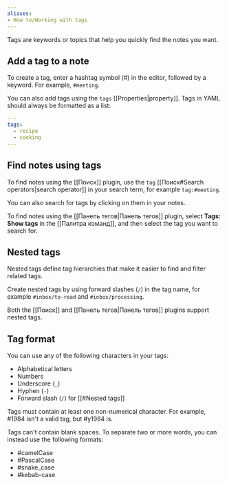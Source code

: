 ```yaml
---
aliases: 
- How to/Working with tags
---
```


Tags are keywords or topics that help you quickly find the notes you want.

## Add a tag to a note

To create a tag, enter a hashtag symbol (#) in the editor, followed by a keyword. For example, `#meeting`.

You can also add tags using the `tags` [[Properties|property]]. Tags in YAML should always be formatted as a list:

```yaml
---
tags:
  - recipe
  - cooking
---
```

## Find notes using tags

To find notes using the [[Поиск]] plugin, use the `tag` [[Поиск#Search operators|search operator]] in your search term, for example `tag:#meeting`.

You can also search for tags by clicking on them in your notes.

To find notes using the [[Панель тегов|Панель тегов]] plugin, select **Tags: Show tags** in the [[Палитра команд]], and then select the tag you want to search for.

## Nested tags

Nested tags define tag hierarchies that make it easier to find and filter related tags.

Create nested tags by using forward slashes (`/`) in the tag name, for example  `#inbox/to-read` and `#inbox/processing`.

Both the [[Поиск]] and [[Панель тегов|Панель тегов]] plugins support nested tags.

## Tag format

You can use any of the following characters in your tags:

- Alphabetical letters
- Numbers
- Underscore (`_`)
- Hyphen (`-`)
- Forward slash (`/`) for [[#Nested tags]]

Tags must contain at least one non-numerical character. For example, #1984 isn't a valid tag, but #y1984 is.

Tags can't contain blank spaces. To separate two or more words, you can instead use the following formats:

- #camelCase
- #PascalCase
- #snake_case
- #kebab-case
